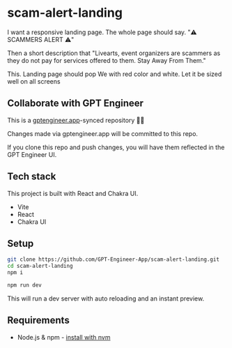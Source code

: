 # scam-alert-landing

I want a responsive landing page. The whole page should say. "⚠️ SCAMMERS ALERT ⚠️"

Then a short description that "Livearts, event organizers are scammers as they do not pay for services offered to them. Stay Away From Them."

This. Landing page should pop We with red color and white. Let it be sized well on all screens

## Collaborate with GPT Engineer

This is a [gptengineer.app](https://gptengineer.app)-synced repository 🌟🤖

Changes made via gptengineer.app will be committed to this repo.

If you clone this repo and push changes, you will have them reflected in the GPT Engineer UI.

## Tech stack

This project is built with React and Chakra UI.

- Vite
- React
- Chakra UI

## Setup

```sh
git clone https://github.com/GPT-Engineer-App/scam-alert-landing.git
cd scam-alert-landing
npm i
```

```sh
npm run dev
```

This will run a dev server with auto reloading and an instant preview.

## Requirements

- Node.js & npm - [install with nvm](https://github.com/nvm-sh/nvm#installing-and-updating)
